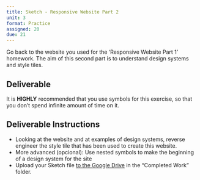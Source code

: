 ```yaml
---
title: Sketch - Responsive Website Part 2
unit: 3
format: Practice
assigned: 20
due: 21
---
```


Go back to the website you used for the ‘Responsive Website Part 1’ homework. The aim of this second part is to understand design systems and style tiles.


Deliverable
-----------

It is **HIGHLY** recommended that you use symbols for this exercise, so that you don’t spend infinite amount of time on it.


Deliverable Instructions
------------------------

- Looking at the website and at examples of design systems, reverse engineer the style tile that has been used to create this website.
- More advanced (opcional): Use nested symbols to make the beginning of a design system for the site
- Upload your Sketch file [to the Google Drive](https://drive.google.com/drive/u/2/folders/16MBPr05zArose7sWMLfeITa3ebPfAzJX) in the “Completed Work” folder.
